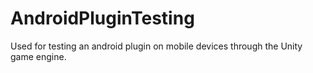 # AndroidPluginTesting

Used for testing an android plugin on mobile devices through the Unity game engine.
